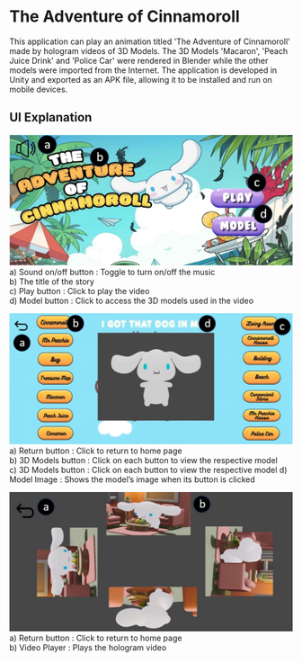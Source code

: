 # The Adventure of Cinnamoroll

This application can play an animation titled 'The Adventure of Cinnamoroll' made by hologram videos of 3D Models. The 3D Models 'Macaron', 'Peach Juice Drink' and 'Police Car' were rendered in Blender while the other models were imported from the Internet. The application is developed in Unity and exported as an APK file, allowing it to be installed and run on mobile devices.

## UI Explanation

![Home Page](screenshots/homepage.png)  
a)	Sound on/off button : Toggle to turn on/off the music  
b)	The title of the story  
c)	Play button : Click to play the video  
d)	Model button : Click to access the 3D models used in the video  
  
![Model Page](screenshots/model-page.png)  
a)	Return button : Click to return to home page  
b)	3D Models button : Click on each button to view the respective model  
c)	3D Models button : Click on each button to view the respective model
d)	Model Image : Shows the model’s image when its button is clicked
  
![Video Page](screenshots/video-page.png)  
a)	Return button : Click to return to home page  
b)	Video Player : Plays the hologram video  

